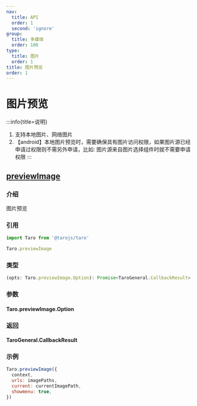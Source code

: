 ```yaml
---
nav:
  title: API
  order: 1
  second: 'ignore'
group:
  title: 多媒体
  order: 100
type:
  title: 图片
  order: 1
title: 图片预览
order: 1
---
```


# 图片预览

:::info{title=说明}
1. 支持本地图片、网络图片
2. 【android】本地图片预览时，需要确保具有图片访问权限，如果图片源已经申请过权限则不需另外申请，比如: 图片源来自图片选择组件时就不需要申请权限
:::

## [previewImage](https://taro-docs.jd.com/docs/apis/media/image/previewImage)

<Platform name="media" version='1.0.0' ></Platform>

### 介绍

图片预览

### 引用

```jsx | pure
import Taro from '@tarojs/taro'

Taro.previewImage
```

### 类型

```jsx | pure
(opts: Taro.previewImage.Option): Promise<TaroGeneral.CallbackResult>
```

### 参数
#### Taro.previewImage.Option

<API id="Media_TaroPreviewImageOption"></API>

### 返回
#### TaroGeneral.CallbackResult

<API id="TaroGeneralCallbackResult" hideDefault='true'></API>

### 示例

```jsx | pure
Taro.previewImage({
  context,
  urls: imagePaths,
  current: currentImagePath,
  showmenu: true,
})
```
